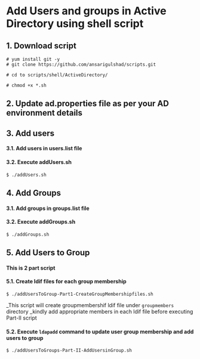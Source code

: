 # Add Users and groups in Active Directory using shell script

## 1. Download script
```
# yum install git -y
# git clone https://github.com/ansarigulshad/scripts.git

# cd to scripts/shell/ActiveDirectory/

# chmod +x *.sh
```
## 2. Update ad.properties file as per your AD environment details

## 3. Add users
####  3.1. Add users in users.list file
####  3.2. Execute addUsers.sh
```
$ ./addUsers.sh
```

## 4. Add Groups
####  3.1. Add groups in groups.list file
####  3.2. Execute addGroups.sh
```
$ ./addGroups.sh
```
## 5. Add Users to Group
#### This is 2 part script
#### 5.1. Create ldif files for each group membership
```
$ ./addUsersToGroup-Part1-CreateGroupMembershipfiles.sh
```
_This script will create groupmembershif ldif file under `groupmembers` directory
_kindly add appropriate members in each ldif file before executing Part-II script

#### 5.2. Execute `ldapadd` command to update user group membership and add users to group
```
$ ./addUsersToGroups-Part-II-AddUsersinGroup.sh
```
#### 
